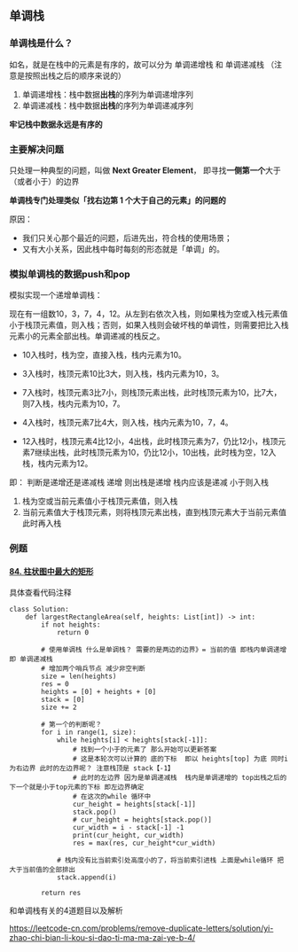 ## 单调栈

### 单调栈是什么？

如名，就是在栈中的元素是有序的，故可以分为 单调递增栈 和 单调递减栈 （注意是按照出栈之后的顺序来说的）

1. 单调递增栈：栈中数据**出栈**的序列为单调递增序列
2. 单调递减栈：栈中数据**出栈**的序列为单调递减序列

**牢记栈中数据永远是有序的**



### 主要解决问题

只处理一种典型的问题，叫做 **Next Greater Element**， 即寻找**一侧第一个**大于（或者小于）的边界

**单调栈专门处理类似「找右边第 1 个大于自己的元素」的问题的**

原因：

- 我们只关心那个最近的问题，后进先出，符合栈的使用场景；
- 又有大小关系，因此栈中每时每刻的形态就是「单调」的。



### 模拟单调栈的数据push和pop

模拟实现一个递增单调栈：

现在有一组数10，3，7，4，12。从左到右依次入栈，则如果栈为空或入栈元素值小于栈顶元素值，则入栈；否则，如果入栈则会破坏栈的单调性，则需要把比入栈元素小的元素全部出栈。单调递减的栈反之。

- 10入栈时，栈为空，直接入栈，栈内元素为10。
- 3入栈时，栈顶元素10比3大，则入栈，栈内元素为10，3。

- 7入栈时，栈顶元素3比7小，则栈顶元素出栈，此时栈顶元素为10，比7大，则7入栈，栈内元素为10，7。

- 4入栈时，栈顶元素7比4大，则入栈，栈内元素为10，7，4。

- 12入栈时，栈顶元素4比12小，4出栈，此时栈顶元素为7，仍比12小，栈顶元素7继续出栈，此时栈顶元素为10，仍比12小，10出栈，此时栈为空，12入栈，栈内元素为12。



即： 判断是递增还是递减栈 递增 则出栈是递增 栈内应该是递减 小于则入栈 

1. 栈为空或当前元素值小于栈顶元素值，则入栈
2. 当前元素值大于栈顶元素，则将栈顶元素出栈，直到栈顶元素大于当前元素值 此时再入栈 



###  例题

#### [84. 柱状图中最大的矩形](https://leetcode-cn.com/problems/largest-rectangle-in-histogram/)



具体查看代码注释

```
class Solution:
    def largestRectangleArea(self, heights: List[int]) -> int:
        if not heights:
            return 0

        # 使用单调栈 什么是单调栈？ 需要的是两边的边界》= 当前的值 即栈内单调递增 即 单调递减栈
        # 增加两个哨兵节点 减少非空判断 
        size = len(heights)
        res = 0
        heights = [0] + heights + [0]
        stack = [0]
        size += 2 

        # 第一个的判断呢？ 
        for i in range(1, size):
            while heights[i] < heights[stack[-1]]:
                # 找到一个小于的元素了 那么开始可以更新答案 
                # 这是本轮次可以计算的 底的下标  即以 heights[top] 为底 同时i为右边界 此时的左边界呢？ 注意栈顶是 stack【-1】 
                # 此时的左边界 因为是单调递减栈  栈内是单调递增的 top出栈之后的下一个就是小于top元素的下标 即左边界确定
                # 在这次的while 循环中 
                cur_height = heights[stack[-1]] 
                stack.pop()
                # cur_height = heights[stack.pop()]
                cur_width = i - stack[-1] -1 
                print(cur_height, cur_width)
                res = max(res, cur_height*cur_width)
            
            # 栈内没有比当前索引处高度小的了，将当前索引进栈 上面是while循环 把大于当前值的全部排出 
            stack.append(i)
        
        return res 

```



和单调栈有关的4道题目以及解析

https://leetcode-cn.com/problems/remove-duplicate-letters/solution/yi-zhao-chi-bian-li-kou-si-dao-ti-ma-ma-zai-ye-b-4/